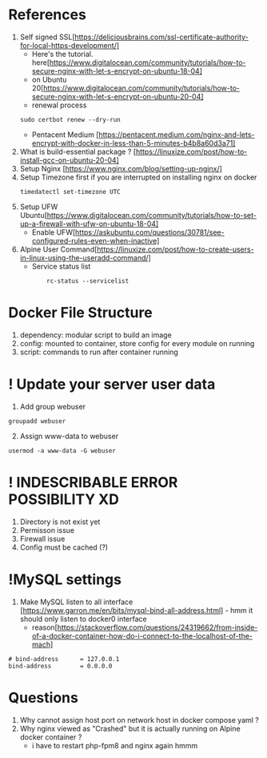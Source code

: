 # References
1. Self signed SSL[https://deliciousbrains.com/ssl-certificate-authority-for-local-https-development/]
    - Here's the tutorial. here[https://www.digitalocean.com/community/tutorials/how-to-secure-nginx-with-let-s-encrypt-on-ubuntu-18-04]
    - on Ubuntu 20[https://www.digitalocean.com/community/tutorials/how-to-secure-nginx-with-let-s-encrypt-on-ubuntu-20-04]
    - renewal process
    ```
    sudo certbot renew --dry-run
    ```
    - Pentacent Medium [https://pentacent.medium.com/nginx-and-lets-encrypt-with-docker-in-less-than-5-minutes-b4b8a60d3a71]
2. What is build-essential package ? [https://linuxize.com/post/how-to-install-gcc-on-ubuntu-20-04]
3. Setup Nginx [https://www.nginx.com/blog/setting-up-nginx/]
4. Setup Timezone first if you are interrupted on installing nginx on docker
    ```
    timedatectl set-timezone UTC
    ```
5. Setup UFW Ubuntu[https://www.digitalocean.com/community/tutorials/how-to-set-up-a-firewall-with-ufw-on-ubuntu-18-04]
    - Enable UFW[https://askubuntu.com/questions/30781/see-configured-rules-even-when-inactive]
6. Alpine User Command[https://linuxize.com/post/how-to-create-users-in-linux-using-the-useradd-command/]
    - Service status list
        ```
            rc-status --servicelist
        ```


# Docker File Structure
1. dependency: modular script to build an image
2. config: mounted to container, store config for every module on running
3. script: commands to run after container running


# ! Update your server user data
1. Add group webuser
```
groupadd webuser
```
2. Assign www-data to webuser
```
usermod -a www-data -G webuser
```
# ! INDESCRIBABLE ERROR POSSIBILITY XD
1. Directory is not exist yet
2. Permisson issue
3. Firewall issue
4. Config must be cached (?)


# !MySQL settings
1. Make MySQL listen to all interface [https://www.garron.me/en/bits/mysql-bind-all-address.html]  - hmm it should only listen to docker0 interface 
    - reason[https://stackoverflow.com/questions/24319662/from-inside-of-a-docker-container-how-do-i-connect-to-the-localhost-of-the-mach]
```
# bind-address		= 127.0.0.1
bind-address		= 0.0.0.0
```

# Questions
1. Why cannot assign host port on network host in docker compose yaml ?
2. Why nginx viewed as "Crashed" but it is actually running on Alpine docker container ?
    - i have to restart php-fpm8 and nginx again hmmm